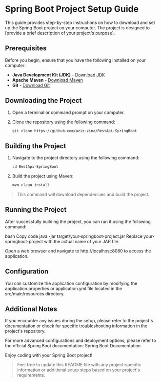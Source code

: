 # Spring Boot Project Setup Guide

This guide provides step-by-step instructions on how to download and set up the Spring Boot project on your computer. The project is designed to [provide a brief description of your project's purpose].

## Prerequisites

Before you begin, ensure that you have the following installed on your computer:

- **Java Development Kit (JDK)** - [Download JDK](https://www.oracle.com/java/technologies/javase-downloads.html)
- **Apache Maven** - [Download Maven](https://maven.apache.org/download.cgi)
- **Git** - [Download Git](https://git-scm.com/downloads)

## Downloading the Project

1. Open a terminal or command prompt on your computer.

2. Clone the repository using the following command:

   ```bash
   git clone https://github.com/aziz-zina/RestApi-SpringBoot

## Building the Project

1. Navigate to the project directory using the following command:

   ```bash
   cd RestApi-SpringBoot
   ```

2. Build the project using Maven:

   ```bash
   mvn clean install
   ```
> This command will download dependencies and build the project.

## Running the Project
After successfully building the project, you can run it using the following command:

bash
Copy code
java -jar target/your-springboot-project.jar
Replace your-springboot-project with the actual name of your JAR file.

Open a web browser and navigate to http://localhost:8080 to access the application.

## Configuration
You can customize the application configuration by modifying the application.properties or application.yml file located in the src/main/resources directory.

## Additional Notes
If you encounter any issues during the setup, please refer to the project's documentation or check for specific troubleshooting information in the project's repository.

For more advanced configurations and deployment options, please refer to the official Spring Boot documentation: Spring Boot Documentation

Enjoy coding with your Spring Boot project!

> Feel free to update this README file with any project-specific information or additional setup steps based on your project's requirements.
